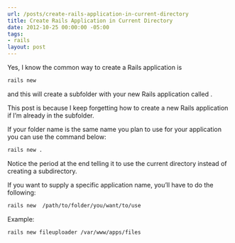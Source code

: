 ```yaml
---
url: /posts/create-rails-application-in-current-directory
title: Create Rails Application in Current Directory
date: 2012-10-25 00:00:00 -05:00
tags:
- rails
layout: post
---
```


Yes, I know the common way to create a Rails application is

```bash
rails new
```

and this will create a subfolder with your new Rails application called .

This post is because I keep forgetting how to create a new Rails application if I’m already in the subfolder.

If your folder name is the same name you plan to use for your application you can use the command below:

```bash
rails new .
```

Notice the period at the end telling it to use the current directory instead of creating a subdirectory.

If you want to supply a specific application name, you’ll have to do the following:

```bash
rails new  /path/to/folder/you/want/to/use
```

Example:

```bash
rails new fileuploader /var/www/apps/files
```
